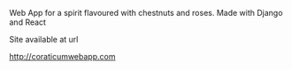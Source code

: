 Web App for a spirit flavoured with chestnuts and roses.
Made with Django and React



Site available at url 

http://coraticumwebapp.com


